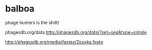 balboa
======

phage hunters is the shittt

phagesdb.org/data
http://phagesdb.org/data/?set=seq&type=simple

http://phagesdb.org/media/fastas/Zeuska.fasta
